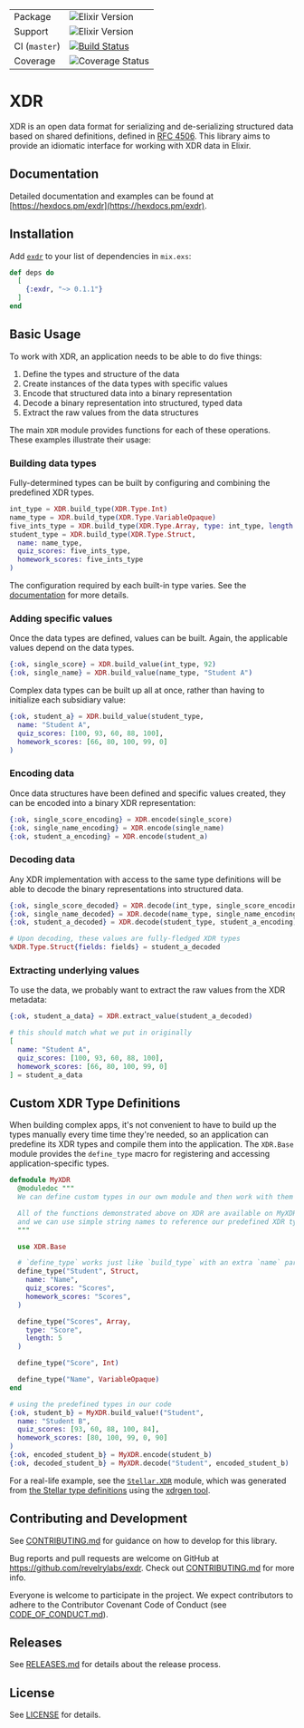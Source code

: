 |            |              |
| ---------- | ------------ |
| Package  | ![Elixir Version](https://img.shields.io/badge/Version-0.1.1-yellow) |
| Support  | ![Elixir Version](https://img.shields.io/badge/Elixir-v1.7%2B-blue) |
| CI (`master`) | [![Build Status](https://travis-ci.com/revelrylabs/exdr.svg?token=K2LyiUSDgTC1mWqq2YnM&branch=master)](https://travis-ci.com/revelrylabs/exdr) |
| Coverage | ![Coverage Status](https://opencov.prod.revelry.net/projects/41/badge.svg) |

# XDR

XDR is an open data format for serializing and de-serializing structured data based on shared definitions,
defined in [RFC 4506](http://tools.ietf.org/html/rfc4506.html). This library aims to provide an idiomatic
interface for working with XDR data in Elixir.


## Documentation

Detailed documentation and examples can be found at [https://hexdocs.pm/exdr](https://hexdocs.pm/exdr).


## Installation

Add [`exdr`](https://hex.pm/packages/exdr) to your list of dependencies in `mix.exs`:

```elixir
def deps do
  [
    {:exdr, "~> 0.1.1"}
  ]
end
```


## Basic Usage

To work with XDR, an application needs to be able to do five things:

1. Define the types and structure of the data
2. Create instances of the data types with specific values
3. Encode that structured data into a binary representation
4. Decode a binary representation into structured, typed data
5. Extract the raw values from the data structures

The main `XDR` module provides functions for each of these operations.
These examples illustrate their usage:


### Building data types

Fully-determined types can be built by configuring and combining the predefined XDR types.

```elixir
int_type = XDR.build_type(XDR.Type.Int)
name_type = XDR.build_type(XDR.Type.VariableOpaque)
five_ints_type = XDR.build_type(XDR.Type.Array, type: int_type, length: 5)
student_type = XDR.build_type(XDR.Type.Struct,
  name: name_type,
  quiz_scores: five_ints_type,
  homework_scores: five_ints_type
)
```

The configuration required by each built-in type varies. See the [documentation](https://hexdocs.pm/exdr/XDR.html#build_type/2) for more details.


### Adding specific values

Once the data types are defined, values can be built. Again, the applicable values
depend on the data types.

```elixir
{:ok, single_score} = XDR.build_value(int_type, 92)
{:ok, single_name} = XDR.build_value(name_type, "Student A")
```

Complex data types can be built up all at once, rather than having to initialize
each subsidiary value:

```elixir
{:ok, student_a} = XDR.build_value(student_type,
  name: "Student A",
  quiz_scores: [100, 93, 60, 88, 100],
  homework_scores: [66, 80, 100, 99, 0]
)
```


### Encoding data

Once data structures have been defined and specific values created, they can be encoded
into a binary XDR representation:

```elixir
{:ok, single_score_encoding} = XDR.encode(single_score)
{:ok, single_name_encoding} = XDR.encode(single_name)
{:ok, student_a_encoding} = XDR.encode(student_a)
```


### Decoding data

Any XDR implementation with access to the same type definitions will be able to decode the binary
representations into structured data.

```elixir
{:ok, single_score_decoded} = XDR.decode(int_type, single_score_encoding)
{:ok, single_name_decoded} = XDR.decode(name_type, single_name_encoding)
{:ok, student_a_decoded} = XDR.decode(student_type, student_a_encoding)

# Upon decoding, these values are fully-fledged XDR types
%XDR.Type.Struct{fields: fields} = student_a_decoded
```


### Extracting underlying values

To use the data, we probably want to extract the raw values from the XDR metadata:

```elixir
{:ok, student_a_data} = XDR.extract_value(student_a_decoded)

# this should match what we put in originally
[
  name: "Student A",
  quiz_scores: [100, 93, 60, 88, 100],
  homework_scores: [66, 80, 100, 99, 0]
] = student_a_data
```


## Custom XDR Type Definitions

When building complex apps, it's not convenient to have to build up the types
manually every time time they're needed, so an application can predefine
its XDR types and compile them into the application. The `XDR.Base` module
provides the `define_type` macro for registering and accessing application-specific
types.

```elixir
defmodule MyXDR
  @moduledoc """
  We can define custom types in our own module and then work with them through that module.

  All of the functions demonstrated above on XDR are available on MyXDR,
  and we can use simple string names to reference our predefined XDR types.
  """

  use XDR.Base

  # `define_type` works just like `build_type` with an extra `name` parameter at the front
  define_type("Student", Struct,
    name: "Name",
    quiz_scores: "Scores",
    homework_scores: "Scores",
  )

  define_type("Scores", Array,
    type: "Score",
    length: 5
  )

  define_type("Score", Int)

  define_type("Name", VariableOpaque)
end

# using the predefined types in our code
{:ok, student_b} = MyXDR.build_value!("Student",
  name: "Student B",
  quiz_scores: [93, 60, 88, 100, 84],
  homework_scores: [80, 100, 99, 0, 90]
)
{:ok, encoded_student_b} = MyXDR.encode(student_b)
{:ok, decoded_student_b} = MyXDR.decode("Student", encoded_student_b)
```

For a real-life example, see the [`Stellar.XDR`](https://github.com/revelrylabs/exdr/tree/master/test/support/stellar/Stellar.XDR_generated.ex) module, which was generated from [the Stellar type definitions](https://github.com/stellar/js-stellar-base/tree/master/xdr) using the [xdrgen tool](https://github.com/stellar/xdrgen).


## Contributing and Development

See [CONTRIBUTING.md](https://github.com/revelrylabs/exdr/blob/master/CONTRIBUTING.md)
for guidance on how to develop for this library.

Bug reports and pull requests are welcome on GitHub at https://github.com/revelrylabs/exdr. Check out [CONTRIBUTING.md](https://github.com/revelrylabs/exdr/blob/master/CONTRIBUTING.md) for more info.

Everyone is welcome to participate in the project. We expect contributors to
adhere to the Contributor Covenant Code of Conduct (see [CODE_OF_CONDUCT.md](https://github.com/revelrylabs/exdr/blob/master/CODE_OF_CONDUCT.md)).

## Releases

See [RELEASES.md](https://github.com/revelrylabs/exdr/blob/master/RELEASES.md) for details about the release process.


## License

See [LICENSE](https://github.com/revelrylabs/exdr/blob/master/LICENSE) for details.
